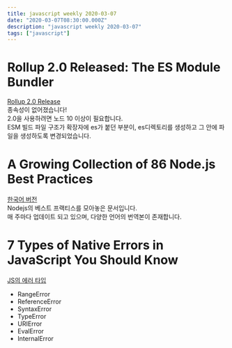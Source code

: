 ```yaml
---
title: javascript weekly 2020-03-07
date: "2020-03-07T08:30:00.000Z"
description: "javascript weekly 2020-03-07"
tags: ["javascript"]
---
```


# Rollup 2.0 Released: The ES Module Bundler
<a href="https://github.com/rollup/rollup/releases/tag/v2.0.0" target="_blank">Rollup 2.0 Release</a>  
종속성이 없어졌습니다!  
2.0을 사용하려면 노드 10 이상이 필요합니다.  
ESM 빌드 파일 구조가 확장자에 es가 붙던 부분이, es디렉토리를 생성하고 그 안에 파일을 생성하도록 변경되었습니다.


# A Growing Collection of 86 Node.js Best Practices
<a href="https://github.com/goldbergyoni/nodebestpractices/blob/master/README.korean.md" target="_blank">한국어 버전</a>  
Nodejs의 베스트 프랙티스를 모아놓은 문서입니다.  
매 주마다 업데이트 되고 있으며, 다양한 언어의 번역본이 존재합니다.


# 7 Types of Native Errors in JavaScript You Should Know
<a href="https://blog.bitsrc.io/types-of-native-errors-in-javascript-you-must-know-b8238d40e492" target="_blank">JS의 에러 타입</a>  
+ RangeError
+ ReferenceError
+ SyntaxError
+ TypeError
+ URIError
+ EvalError
+ InternalError

